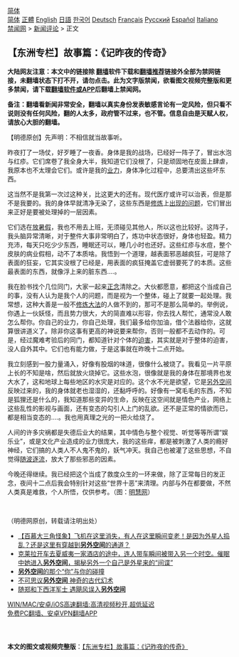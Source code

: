  <!-- 面包屑导航 --> <div class="breadcrumb"><!-- GTranslate: https://gtranslate.io/ -->  <div class="switcher notranslate">  <div class="selected">  <a href="#" onclick="return false;"> 简体</a>  </div>  <div class="option">  <a href="https://www.bannedbook.org" onclick="doGTranslate('zh-CN|zh-CN');jQuery('div.switcher div.selected a').html(jQuery(this).html());return false;" title="简体中文" class="nturl selected"> 简体</a>  <a href="https://www.bannedbook.org/zh-tw/" onclick="doGTranslate('zh-CN|zh-TW');jQuery('div.switcher div.selected a').html(jQuery(this).html());return false;" title="繁體中文" class="nturl"> 正體</a>  <a href="https://www.bannedbook.org/en/" onclick="doGTranslate('zh-CN|en');jQuery('div.switcher div.selected a').html(jQuery(this).html());return false;" title="English" class="nturl"> English</a>  <a href="https://www.bannedbook.org/ja/" onclick="doGTranslate('zh-CN|ja');jQuery('div.switcher div.selected a').html(jQuery(this).html());return false;" title="日本語" class="nturl"> 日語</a>  <a href="https://www.bannedbook.org/ko/" onclick="doGTranslate('zh-CN|ko');jQuery('div.switcher div.selected a').html(jQuery(this).html());return false;" title="한국어" class="nturl"> 한국어</a>  <a href="https://www.bannedbook.org/de/" onclick="doGTranslate('zh-CN|de');jQuery('div.switcher div.selected a').html(jQuery(this).html());return false;" title="Deutsch" class="nturl"> Deutsch</a>  <a href="https://www.bannedbook.org/fr/" onclick="doGTranslate('zh-CN|fr');jQuery('div.switcher div.selected a').html(jQuery(this).html());return false;" title="Français" class="nturl"> Français</a>  <a href="https://www.bannedbook.org/ru/" onclick="doGTranslate('zh-CN|ru');jQuery('div.switcher div.selected a').html(jQuery(this).html());return false;" title="Русский" class="nturl"> Русский</a>  <a href="https://www.bannedbook.org/es/" onclick="doGTranslate('zh-CN|es');jQuery('div.switcher div.selected a').html(jQuery(this).html());return false;" title="Español" class="nturl"> Español</a>  <a href="https://www.bannedbook.org/it/" onclick="doGTranslate('zh-CN|it');jQuery('div.switcher div.selected a').html(jQuery(this).html());return false;" title="Italiano" class="nturl"> Italiano</a>  </div>  </div>      <div class='breadcrumb-sub'><!-- Breadcrumb NavXT 6.3.0 --> <a href="https://www.bannedbook.org/" class="home">禁闻网</a> &gt; <a href="https://www.bannedbook.org/bnews/comments/" class="category">新闻评论</a> &gt; 正文</div></div><h2>【东洲专栏】故事篇：《记昨夜的传奇》</h2> <p class="notice"><b>大陆网友注意：本文中的链接除 <a href="https://github.com/bannedbook/fanqiang" >翻墙</a>软件下载和<a href="https://github.com/killgcd/justmysocks/blob/master/README.md">翻墙推荐</a>链接外全部为禁网链接，未翻墙状态下打不开，请勿点击。此为文字版禁闻，欲看图文视频完整版和更多禁闻，请下载<a href="https://github.com/bannedbook/fanqiang">翻墙软件或APP</a>后翻墙上禁闻网。</p><p>备注：翻墙看新闻非常安全，翻墙以真实身份发表敏感言论有一定风险，但只看不说则没有任何风险，翻的人太多，政府管不过来，也不管。信息自由是天赋人权，请放心大胆的翻墙。</b></p>  <div class="entry"> <p>              <a href="https://i0.wp.com/upload-images-bucket-v64rleca837do.s3.eu-west-1.amazonaws.com/wp-content/uploads/2021/07/20223106/%E6%9C%AA%E6%A0%87%E9%A2%98-1-8.jpg?fit=860%2C484&#038;ssl=1" data-caption=""></a>                            </p> <p>【明德原创】先声明：不相信就当故事听。</p> <p>昨夜打了一场仗，好歹睡了一夜香。身体是我的战场，已经好一阵子了，冒出水泡与红疹。它们席卷了我全身大半，我知道它们没根了，只是顽固地在皮面上肆虐，我原本也不太理会它们。或许是我的<a href="https://www.bannedbook.org/bnews/tag/%E4%B8%9A%E5%8A%9B/" class="st_tag internal_tag" rel="tag" title="标签 业力 下的日志">业力</a>，身体净化过程中，总要清出这些坏东西。</p>  <p>这当然不是我第一次过这种关，比这更大的还有。现代医疗或许可以治表，但是那不是我要的。我的身体早就清净无染了，这些东西是<span class='wp_keywordlink'><a href="https://www.qi-gong.me/" title="气功修炼网" target="_blank">修炼</a></span>上<span class='wp_keywordlink'><a href="https://www.bannedbook.org/forum11/topic335.html" title="禁片：发展中出现的问题，只能靠发展解决？" target="_blank">出现的问题</a></span>，它们冒出来正好是要被处理掉的一层因素。</p> <p>它们选在<a href="https://www.bannedbook.org/bnews/tag/%E6%94%BE%E6%9A%91%E5%81%87/" class="st_tag internal_tag" rel="tag" title="标签 放暑假 下的日志">放暑假</a>，我也不用去上班，无须碰见其他人，所以这也比较好。这阵子，我头脑异常清晰，对于整件大事非常明白了，炼功中状态很好，身体也轻盈。精力充沛，每天只吃少少东西，睡眠还可以，睡几小时也还好。这些红疹与水痘，整个皮肤的病业假相，动不了本质啥。我悟到一个道理，越表面邪恶越疯狂，可是除了表面的狂妄，它其实没根了已经是，用表面的疯狂掩盖它虚弱要死了的本质。这些最表面的东西，就像浮上来的脏东西&#8230;.。</p> <p></p>  <p>我在脸书找个几位同门，大家一起来<a href="https://www.bannedbook.org/bnews/tag/%E6%AD%A3%E5%BF%B5/" class="st_tag internal_tag" rel="tag" title="标签 正念 下的日志">正念</a>清除之。大伙都愿意，都把这个当成自己的事，没有人认为是我个人的问题，而是视为一个整体，碰上了就要一起处理。我常想，这种大善是一般不<a href="https://www.bannedbook.org/bnews/tag/%E4%BF%AE%E7%82%BC%E5%A4%A7%E6%B3%95/" class="st_tag internal_tag" rel="tag" title="标签 修炼大法 下的日志">修炼大法</a>的人做不到的，那可不是那么简单的。举例说，你遇上一伙妖怪，而且势力很大，大的简直难以形容，你去找人帮忙，通常没人敢怎么帮你。你自己的业力，你自己处理，我们最多给你加油，借个法器给你，这就算很讲道义了。除非你这事有更高的神说要来帮你，否则一般都不去动作的。可是，经过魔难考验后的同门，都知道针对个体的<a href="https://www.bannedbook.org/bnews/tag/%e8%bf%ab%e5%ae%b3/" class="st_tag internal_tag" rel="tag" title="标签 迫害 下的日志">迫害</a>，其实就是对于整体的迫害，没人自外其中。它们也有能力做，于是这事就在昨晚十二点开始。</p> <p>我立刻感到一股力量涌入，好像有股烟的味道，很像什么被烧了。我看见一片平原上长的不知是啥，然后就放火烧掉它。这些水泡，很像就是我的身体在那境界也发大水了，这和地球上每些地区的水灾是对应的。这个水不光是欲望，它是<span class='wp_keywordlink'><a href="https://www.bannedbook.org/forum3/topic61.html" title="电子书：人间神话《另外空间》" target="_blank">另外空间</a></span>反映过来的，我的身体就老也湿湿的，还黏呼呼的。好像有一窝毛毛的东西，不知是狐狸还是什么的，我知道那些变异的生命，反映在这空间就是情色产业，网络上这些乱性的影视与画面，还有变态的勾引人上门的乱欲。还不是正常的情欲而已，都是相当变态的&#8230;.。我也用真理之光的一把火给烧了。</p> <p>人间的许多灾祸都是失德后业大的结果，其中情色与整个视觉、听觉等等所谓“娱乐业”，或是文化产业造成的业力很庞大，我的这些痒，都是被刺激了人类的瘾好神经，它们搞的人类人不人鬼不鬼的，妖气冲天。我自己也被灌了这些思想，不自觉得<a href="https://www.bannedbook.org/bnews/tag/%E9%9A%8F%E6%B3%A2%E9%80%90%E6%B5%81/" class="st_tag internal_tag" rel="tag" title="标签 随波逐流 下的日志">随波逐流</a>，放大了那些邪恶的因素。</p>  <p>今晚还得继续。我已经把这个当成了救度众生的一环来做，除了正常每日的发正念，夜间十二点后我会特别针对这些“世界十恶”来清理。内部与外在都要做，不然人类真是难救，个人所悟，仅供参考。（图：<a href="https://www.bannedbook.org/bnews/tag/%e6%98%8e%e6%85%a7%e7%bd%91/" class="st_tag internal_tag" rel="tag" title="标签 明慧网 下的日志">明慧网</a>）</p> <p>&nbsp;</p> <p>（明德网原创，转载请注明出处）</p>  <ul class='op-related-articles' title='相关阅读'> <li><a href='https://www.bannedbook.org/bnews/bannedvideo/20210629/1576881.html' target='_blank'>【百慕大三角怪象】飞机在这里消失，有人在这里瞬间变老！是因为外星人捣乱？还是这里有穿越到<b>另外空间</b>的通道？</a></li> <li><a href='https://www.bannedbook.org/bnews/bannedvideo/20210526/1553985.html' target='_blank'>克莱拉开车去夏威夷一家酒店的途中，连人带车瞬间被带入另一个时空。催眠中她进入<b>另外空间</b>，揭秘另外一个自己是外星来的“间谍”</a></li> <li><a href='https://www.bannedbook.org/bnews/comments/20210525/1553583.html' target='_blank'><b>另外空间</b>的那个“你”与你的碰撞</a></li> <li><a href='https://www.bannedbook.org/bnews/tculture/20210524/1552795.html' target='_blank'>不可思议<b>另外空间</b> 神奇的古代幻术</a></li> <li><a href='https://www.bannedbook.org/bnews/lifebaike/20210417/1527973.html' target='_blank'>随郑和下西洋军士 遇飓风误入<b>另外空间</b></a></li> </ul> <p class="texttj"> <a href="https://github.com/bannedbook/fanqiang/wiki/V2ray%E6%9C%BA%E5%9C%BA" target="_blank">WIN/MAC/安卓/iOS高速翻墙:高清视频秒开,超低延迟</a><br/> <a href="https://github.com/bannedbook/fanqiang/wiki/%E7%A6%81%E9%97%BB%E7%BD%91%E5%AE%89%E5%8D%93%E7%BF%BB%E5%A2%99%E6%96%B0%E9%97%BBAPP" target="_blank">免费PC翻墙、安卓VPN翻墙APP</a></p><p>&nbsp;</p><a name='sharetosocial'></a>  <div style="margin-bottom:5px;padding-bottom:5px;clear:both"> <div id="archive-pix-1" class="banner-ads"> <!-- AuctionX Display platform tag START --> <div id="26318x728x90x621x_ADSLOT2" clicktrack="%%CLICK_URL_ESC%%"></div> <!-- AuctionX Display platform tag END --> </div> <div id="archive-pix-2" class="banner-ads"> <!-- AuctionX Display platform tag START --> <div id="26315x300x250x621x_ADSLOT2" clicktrack="%%CLICK_URL_ESC%%"></div> <!-- AuctionX Display platform tag END --> </div> </div>  <div id="archive-pix-1" class="banner-ads"> <!-- AuctionX Display platform tag START --> <div id="26318x728x90x621x_ADSLOT3" clicktrack="%%CLICK_URL_ESC%%"></div> <!-- AuctionX Display platform tag END --> </div> <div><b>本文的图文或视频完整版</b>：<a href='https://www.bannedbook.org/bnews/comments/20210721/1591026.html'>【东洲专栏】故事篇：《记昨夜的传奇》</a></div>  </div><!--END ENTRY--> 